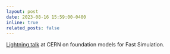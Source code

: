 ```yaml
---
layout: post
date: 2023-08-16 15:59:00-0400
inline: true
related_posts: false
---
```


[Lightning talk](https://weblecture-player.web.cern.ch/?year=2023&id=1311339c9) at CERN on foundation models for Fast Simulation.